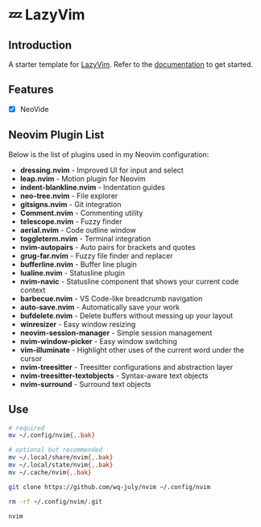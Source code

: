 # 💤 LazyVim

## Introduction

A starter template for [LazyVim](https://github.com/LazyVim/LazyVim).
Refer to the [documentation](https://lazyvim.github.io/installation) to get started.

## Features

- [x] NeoVide

## Neovim Plugin List

Below is the list of plugins used in my Neovim configuration:

- **dressing.nvim** - Improved UI for input and select
- **leap.nvim** - Motion plugin for Neovim
- **indent-blankline.nvim** - Indentation guides
- **neo-tree.nvim** - File explorer
- **gitsigns.nvim** - Git integration
- **Comment.nvim** - Commenting utility
- **telescope.nvim** - Fuzzy finder
- **aerial.nvim** - Code outline window
- **toggleterm.nvim** - Terminal integration
- **nvim-autopairs** - Auto pairs for brackets and quotes
- **grug-far.nvim** - Fuzzy file finder and replacer
- **bufferline.nvim** - Buffer line plugin
- **lualine.nvim** - Statusline plugin
- **nvim-navic** - Statusline component that shows your current code context
- **barbecue.nvim** - VS Code-like breadcrumb navigation
- **auto-save.nvim** - Automatically save your work
- **bufdelete.nvim** - Delete buffers without messing up your layout
- **winresizer** - Easy window resizing
- **neovim-session-manager** - Simple session management
- **nvim-window-picker** - Easy window switching
- **vim-illuminate** - Highlight other uses of the current word under the cursor
- **nvim-treesitter** - Treesitter configurations and abstraction layer
- **nvim-treesitter-textobjects** - Syntax-aware text objects
- **nvim-surround** - Surround text objects

## Use

``` bash
# required
mv ~/.config/nvim{,.bak}

# optional but recommended
mv ~/.local/share/nvim{,.bak}
mv ~/.local/state/nvim{,.bak}
mv ~/.cache/nvim{,.bak}

git clone https://github.com/wq-july/nvim ~/.config/nvim

rm -rf ~/.config/nvim/.git

nvim

```
